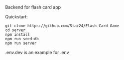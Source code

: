 Backend for flash card app

Quickstart:
```
git clone https://github.com/Stac24/Flash-Card-Game
cd server
npm install
npm run seed:db
npm run server
```

.env.dev is an example for .env